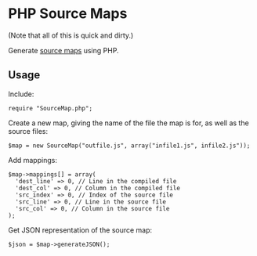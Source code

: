 # PHP Source Maps

(Note that all of this is quick and dirty.)

Generate [source maps][1] using PHP.


## Usage

Include:

    require "SourceMap.php";

Create a new map, giving the name of the file the map is for, as well as the source files:

    $map = new SourceMap("outfile.js", array("infile1.js", infile2.js"));

Add mappings:

    $map->mappings[] = array(
      'dest_line' => 0, // Line in the compiled file
      'dest_col' => 0, // Column in the compiled file
      'src_index' => 0, // Index of the source file
      'src_line' => 0, // Line in the source file
      'src_col' => 0, // Column in the source file
    );

Get JSON representation of the source map:

    $json = $map->generateJSON();




  [1]: https://github.com/google/closure-compiler/wiki/Source-Maps
